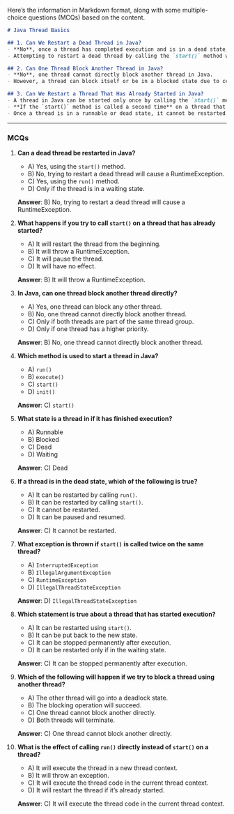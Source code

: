 Here’s the information in Markdown format, along with some multiple-choice questions (MCQs) based on the content.

```markdown
# Java Thread Basics

## 1. Can We Restart a Dead Thread in Java?
- **No**, once a thread has completed execution and is in a dead state, it cannot be restarted. 
- Attempting to restart a dead thread by calling the `start()` method will throw a **RuntimeException** as the thread is no longer alive.

## 2. Can One Thread Block Another Thread in Java?
- **No**, one thread cannot directly block another thread in Java.
- However, a thread can block itself or be in a blocked state due to certain conditions (e.g., waiting for a lock).

## 3. Can We Restart a Thread That Has Already Started in Java?
- A thread in Java can be started only once by calling the `start()` method.
- **If the `start()` method is called a second time** on a thread that has already started, it will cause a **RuntimeException**.
- Once a thread is in a runnable or dead state, it cannot be restarted.
```

---

### MCQs

1. **Can a dead thread be restarted in Java?**
    - A) Yes, using the `start()` method.
    - B) No, trying to restart a dead thread will cause a RuntimeException.
    - C) Yes, using the `run()` method.
    - D) Only if the thread is in a waiting state.

   **Answer**: B) No, trying to restart a dead thread will cause a RuntimeException.

2. **What happens if you try to call `start()` on a thread that has already started?**
    - A) It will restart the thread from the beginning.
    - B) It will throw a RuntimeException.
    - C) It will pause the thread.
    - D) It will have no effect.

   **Answer**: B) It will throw a RuntimeException.

3. **In Java, can one thread block another thread directly?**
    - A) Yes, one thread can block any other thread.
    - B) No, one thread cannot directly block another thread.
    - C) Only if both threads are part of the same thread group.
    - D) Only if one thread has a higher priority.

   **Answer**: B) No, one thread cannot directly block another thread.

4. **Which method is used to start a thread in Java?**
    - A) `run()`
    - B) `execute()`
    - C) `start()`
    - D) `init()`

   **Answer**: C) `start()`

5. **What state is a thread in if it has finished execution?**
    - A) Runnable
    - B) Blocked
    - C) Dead
    - D) Waiting

   **Answer**: C) Dead

6. **If a thread is in the dead state, which of the following is true?**
    - A) It can be restarted by calling `run()`.
    - B) It can be restarted by calling `start()`.
    - C) It cannot be restarted.
    - D) It can be paused and resumed.

   **Answer**: C) It cannot be restarted.

7. **What exception is thrown if `start()` is called twice on the same thread?**
    - A) `InterruptedException`
    - B) `IllegalArgumentException`
    - C) `RuntimeException`
    - D) `IllegalThreadStateException`

   **Answer**: D) `IllegalThreadStateException`

8. **Which statement is true about a thread that has started execution?**
    - A) It can be restarted using `start()`.
    - B) It can be put back to the new state.
    - C) It can be stopped permanently after execution.
    - D) It can be restarted only if in the waiting state.

   **Answer**: C) It can be stopped permanently after execution.

9. **Which of the following will happen if we try to block a thread using another thread?**
    - A) The other thread will go into a deadlock state.
    - B) The blocking operation will succeed.
    - C) One thread cannot block another directly.
    - D) Both threads will terminate.

   **Answer**: C) One thread cannot block another directly.

10. **What is the effect of calling `run()` directly instead of `start()` on a thread?**
    - A) It will execute the thread in a new thread context.
    - B) It will throw an exception.
    - C) It will execute the thread code in the current thread context.
    - D) It will restart the thread if it’s already started.

    **Answer**: C) It will execute the thread code in the current thread context.